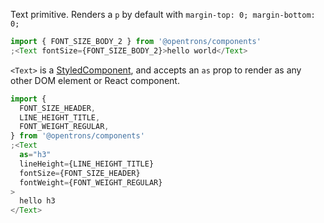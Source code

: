 Text primitive. Renders a `p` by default with `margin-top: 0; margin-bottom: 0;`

```js
import { FONT_SIZE_BODY_2 } from '@opentrons/components'
;<Text fontSize={FONT_SIZE_BODY_2}>hello world</Text>
```

`<Text>` is a [StyledComponent](https://styled-components.com/docs/basics#getting-started), and accepts an `as` prop to render as any other DOM element or React component.

```js
import {
  FONT_SIZE_HEADER,
  LINE_HEIGHT_TITLE,
  FONT_WEIGHT_REGULAR,
} from '@opentrons/components'
;<Text
  as="h3"
  lineHeight={LINE_HEIGHT_TITLE}
  fontSize={FONT_SIZE_HEADER}
  fontWeight={FONT_WEIGHT_REGULAR}
>
  hello h3
</Text>
```
